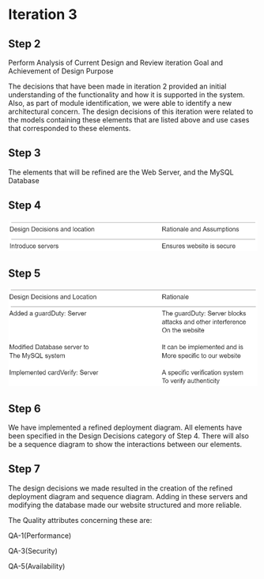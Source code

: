 # Iteration 3

## Step 2

Perform Analysis of Current Design and Review iteration Goal and Achievement of Design Purpose

The decisions that have been made in iteration 2 provided an initial understanding of the functionality and how it is supported in the system. Also, as part of module identification, we were able to identify a new architectural concern. The design decisions of this iteration were related to the models containing these elements that are listed above and use cases that corresponded to these elements. 
 
## Step 3

The elements that will be refined are the Web Server, and the MySQL Database 

## Step 4

![alt text](https://github.com/camerondaize10/FinalProjectReport/blob/main/Iteration%203/Misc/step%204.PNG)

## Step 5

![alt text](https://github.com/camerondaize10/FinalProjectReport/blob/main/Iteration%203/Misc/step-5.PNG)

## Step 6

We have implemented a refined deployment diagram. All elements have been specified in the Design Decisions category of Step 4. There will also be a sequence diagram to show the interactions between our elements. 

## Step 7

The design decisions we made resulted in the creation of the refined deployment diagram and sequence diagram. Adding in these servers and modifying the database made our website structured and more reliable.

The Quality attributes concerning these are:

QA-1(Performance)

QA-3(Security)

QA-5(Availability)
